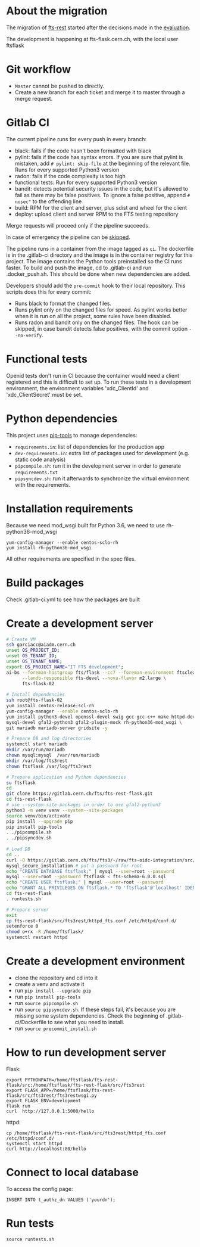 # About the migration
The migration of [fts-rest](https://gitlab.cern.ch:8443/fts/fts-rest) started after the decisions made in 
the [evaluation](https://its.cern.ch/jira/browse/FTS-1496).

The development is happening at fts-flask.cern.ch, with the local user ftsflask 

# Git workflow
- `Master` cannot be pushed to directly.
- Create a new branch for each ticket and merge it to master through a merge request.

# Gitlab CI
The current pipeline runs for every push in every branch:
- black: fails if the code hasn't been formatted with black
- pylint: fails if the code has syntax errors. If you are sure that pylint is mistaken, add `# pylint: skip-file` at
 the beginning of the relevant file. Runs for every supported Python3 version
- radon: fails if the code complexity is too high
- functional tests: Run for every supported Python3 version
- bandit: detects potential security issues in the code, but it's allowed to fail as there may be false positives.
To ignore a false positive, append `# nosec"` to the offending line
- build: RPM for the client and server, plus sdist and wheel for the client
- deploy: upload client and server RPM to the FTS testing repository

Merge requests will proceed only if the pipeline succeeds.

In case of emergency the pipeline can be [skipped](https://docs.gitlab.com/ee/ci/yaml/#skipping-jobs).

The pipeline runs in a container from the image tagged as `ci`. The dockerfile is in the .gitlab-ci directory and the 
image is in the container registry for this project. The image contains the Python tools preinstalled so the CI runs faster.
To build and push the image, cd to .gitlab-ci and run .docker_push.sh. This should be done when new dependencies are added.

Developers should add the `pre-commit` hook to their local repository. This scripts does this for every commit:
- Runs black to format the changed files.
- Runs pylint only on the changed files for speed. As pylint works better when it is run on all the project, some rules have been disabled.
- Runs radon and bandit only on the changed files.
The hook can be skipped, in case bandit detects false positives, with the commit option `--no-verify`.

# Functional tests
Openid tests don't run in CI because the container would need a client registered and this is 
 difficult to set up. To run these tests in a development environment, the environment variables 'xdc_ClientId' and 'xdc_ClientSecret' must be set.

# Python dependencies
This project uses [pip-tools](https://github.com/jazzband/pip-tools) to manage dependencies:
- `requirements.in`: list of dependencies for the production app
- `dev-requirements.in`: extra list of packages used for development (e.g. static code analysis)
- `pipcompile.sh`: run it in the development server in order to generate `requirements.txt`
- `pipsyncdev.sh`: run it afterwards to synchronize the virtual environment with the requirements.

# Installation requirements
Because we need mod_wsgi built for Python 3.6, we need to use rh-python36-mod_wsgi
```
yum-config-manager --enable centos-sclo-rh
yum install rh-python36-mod_wsgi
```
All other requirements are specified in the spec files.

# Build packages
Check .gitlab-ci.yml to see how the packages are built


# Create a development server
```bash
# Create VM
ssh garciacc@aiadm.cern.ch
unset OS_PROJECT_ID;
unset OS_TENANT_ID;
unset OS_TENANT_NAME;
export OS_PROJECT_NAME="IT FTS development";
ai-bs --foreman-hostgroup fts/flask --cc7 --foreman-environment ftsclean \
      --landb-responsible fts-devel --nova-flavor m2.large \
      fts-flask-02
           
# Install dependencies
ssh root@fts-flask-02
yum install centos-release-scl-rh
yum-config-manager --enable centos-sclo-rh
yum install python3-devel openssl-devel swig gcc gcc-c++ make httpd-devel \
mysql-devel gfal2-python3 gfal2-plugin-mock rh-python36-mod_wsgi \
git mariadb mariadb-server gridsite -y

# Prepare DB and log directories
systemctl start mariadb    
mkdir /var/run/mariadb             
chown mysql:mysql  /var/run/mariadb
mkdir /var/log/fts3rest
chown ftsflask /var/log/fts3rest

# Prepare application and Python dependencies
su ftsflask
cd
git clone https://gitlab.cern.ch/fts/fts-rest-flask.git
cd fts-rest-flask                 
# use --system-site-packages in order to use gfal2-python3      
python3 -m venv venv --system--site-packages
source venv/bin/activate
pip install --upgrade pip
pip install pip-tools
. ./pipcompile.sh 
. ./pipsyncdev.sh
                                            
# Load DB
cd ..
curl -O https://gitlab.cern.ch/fts/fts3/-/raw/fts-oidc-integration/src/db/schema/mysql/fts-schema-6.0.0.sql
mysql_secure_installation # put a password for root
echo "CREATE DATABASE ftsflask;" | mysql --user=root --password
mysql --user=root --password ftsflask < fts-schema-6.0.0.sql
echo "CREATE USER ftsflask;" | mysql --user=root --password
echo "GRANT ALL PRIVILEGES ON ftsflask.* TO 'ftsflask'@'localhost' IDENTIFIED BY 'anotherpassword';" | mysql --user=root --password
cd fts-rest-flask
. runtests.sh

# Prepare server
exit
cp fts-rest-flask/src/fts3rest/httpd_fts.conf /etc/httpd/conf.d/
setenforce 0
chmod o+rx -R /home/ftsflask/
systemctl restart httpd


```

# Create a development environment
- clone the repository and cd into it
- create a venv and activate it
- run `pip install --upgrade pip`
- run `pip install pip-tools`
- run `source pipcompile.sh`
- run `source pipsyncdev.sh`. If these steps fail, it's because you are missing some system dependencies. 
Check the beginning of .gitlab-ci/Dockerfile to see what you need to install.
- run `source precommit_install.sh`


# How to run development server
Flask:
```
export PYTHONPATH=/home/ftsflask/fts-rest-flask/src:/home/ftsflask/fts-rest-flask/src/fts3rest 
export FLASK_APP=/home/ftsflask/fts-rest-flask/src/fts3rest/fts3restwsgi.py
export FLASK_ENV=development
flask run 
curl  http://127.0.0.1:5000/hello
```
httpd:
```
cp /home/ftsflask/fts-rest-flask/src/fts3rest/httpd_fts.conf /etc/httpd/conf.d/
systemctl start httpd
curl http://localhost:80/hello
```

# Connect to local database
To access the config page:
```
INSERT INTO t_authz_dn VALUES ('yourdn');
```

# Run tests 
```
source runtests.sh
```

